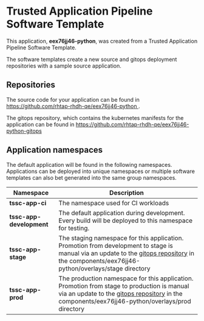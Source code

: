 # Trusted Application Pipeline Software Template

This application, **eex76jj46-python**, was created from a Trusted Application Pipeline Software Template.

The software templates create a new source and gitops deployment repositories with a sample source application. 

## Repositories

The source code for your application can be found in [https://github.com/rhtap-rhdh-qe/eex76jj46-python ](https://github.com/rhtap-rhdh-qe/eex76jj46-python ).
 
The gitops repository, which contains the kubernetes manifests for the application can be found in 
[https://github.com/rhtap-rhdh-qe/eex76jj46-python-gitops ](https://github.com/rhtap-rhdh-qe/eex76jj46-python-gitops ) 

## Application namespaces 

The default application will be found in the following namespaces. Applications can be deployed into unique namespaces or multiple software templates can also bet generated into the same group namespaces.  

|  Namespace   |  Description   |  
| -------- | -------- |
| **tssc-app-ci** | The namespace used for CI workloads |
| **tssc-app-development** | The default application during development. Every build will be deployed to this namespace for testing. |
| **tssc-app-stage** | The staging namespace for this application. Promotion from development to stage is manual via an update to the [gitops repository](https://github.com/rhtap-rhdh-qe/eex76jj46-python-gitops ) in the components/eex76jj46-python/overlays/stage directory |
| **tssc-app-prod** | The production namespace for this application. Promotion from stage to production is manual via an update to the [gitops repository](https://github.com/rhtap-rhdh-qe/eex76jj46-python-gitops ) in the components/eex76jj46-python/overlays/prod directory |